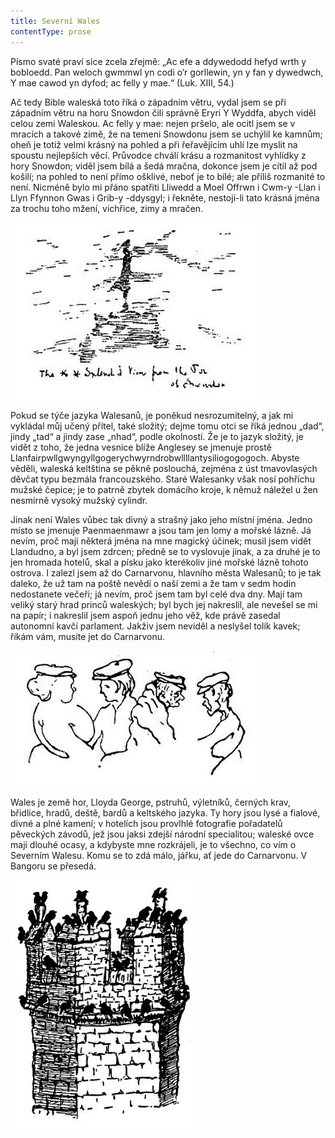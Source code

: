 ```yaml
---
title: Severní Wales
contentType: prose
---
```


<section>

Písmo svaté praví sice zcela zřejmě: „Ac efe a ddywedodd hefyd wrth y bobloedd. Pan weloch gwmmwl yn codi o’r gorllewin, yn y fan y dywedwch, Y mae cawod yn dyfod; ac felly y mae.“ (Luk. XIII, 54.)

Ač tedy Bible waleská toto říká o západním větru, vydal jsem se při západním větru na horu Snowdon čili správně Eryri Y Wyddfa, abych viděl celou zemi Waleskou. Ac felly y mae: nejen pršelo, ale ocitl jsem se v mracích a takové zimě, že na temeni Snowdonu jsem se uchýlil ke kamnům; oheň je totiž velmi krásný na pohled a při řeřavějícím uhlí lze myslit na spoustu nejlepších věcí. Průvodce chválí krásu a rozmanitost vyhlídky z hory Snowdon; viděl jsem bílá a šedá mračna, dokonce jsem je cítil až pod košilí; na pohled to není přímo ošklivé, neboť je to bílé; ale příliš rozmanité to není. Nicméně bylo mi přáno spatřiti Lliwedd a Moel Offrwn i Cwm-y -Llan i Llyn Ffynnon Gwas i Grib-y -ddysgyl; i řekněte, nestojí-li tato krásná jména za trochu toho mžení, vichřice, zimy a mračen.

![51](./resources/51.jpg)  

Pokud se týče jazyka Walesanů, je poněkud nesrozumitelný, a jak mi vykládal můj učený přítel, také složitý; dejme tomu otci se říká jednou „dad“, jindy „tad“ a jindy zase „nhad“, podle okolností. Že je to jazyk složitý, je vidět z toho, že jedna vesnice blíže Anglesey se jmenuje prostě Llanfairpwllgwyngyllgogerychwyrndrobwllllantysiliogogogoch. Abyste věděli, waleská keltština se pěkně poslouchá, zejména z úst tmavovlasých děvčat typu bezmála francouzského. Staré Walesanky však nosí pohříchu mužské čepice; je to patrně zbytek domácího kroje, k němuž náležel u žen nesmírně vysoký mužský cylindr.

Jinak není Wales vůbec tak divný a strašný jako jeho místní jména. Jedno místo se jmenuje Paenmaenmawr a jsou tam jen lomy a mořské lázně. Já nevím, proč mají některá jména na mne magický účinek; musil jsem vidět Llandudno, a byl jsem zdrcen; předně se to vyslovuje jinak, a za druhé je to jen hromada hotelů, skal a písku jako kterékoliv jiné mořské lázně tohoto ostrova. I zalezl jsem až do Carnarvonu, hlavního města Walesanů; to je tak daleko, že už tam na poště nevědí o naší zemi a že tam v sedm hodin nedostanete večeři; já nevím, proč jsem tam byl celé dva dny. Mají tam veliký starý hrad princů waleských; byl bych jej nakreslil, ale nevešel se mi na papír; i nakreslil jsem aspoň jednu jeho věž, kde právě zasedal autonomní kavčí parlament. Jakživ jsem neviděl a neslyšel tolik kavek; říkám vám, musíte jet do Carnarvonu.

![52](./resources/52.jpg)  

Wales je země hor, Lloyda George, pstruhů, výletníků, černých krav, břidlice, hradů, deště, bardů a keltského jazyka. Ty hory jsou lysé a fialové, divné a plné kamení; v hotelích jsou provlhlé fotografie pořadatelů pěveckých závodů, jež jsou jaksi zdejší národní specialitou; waleské ovce mají dlouhé ocasy, a kdybyste mne rozkrájeli, je to všechno, co vím o Severním Walesu. Komu se to zdá málo, jářku, ať jede do Carnarvonu. V Bangoru se přesedá.

![53](./resources/53.jpg)

</section>

[^1]: Punch – tehdejší humoristický časopis. _Pozn. red._

[^2]: Damara – pryskyřice z damaroně nebo jiných asijských stromů. _Pozn. red._

[^3]: Svislý, kolmý; zde označení slohu z doby pozdní angl. gotiky. _Pozn. red._

[^4]: Chrámová skladba, kantáta. _Pozn. red._

[^5]: Eli, Eli, lama sabachtani! – parafráze posledních slov utrpení Ježíše Krista (Bože můj, proč jsi mě opustil!) _Pozn. red._

[^6]: Wynds nebo closes (skot. dialekt) – úzké cesty k domkům ve starém Edinburghu. _Pozn. red._

[^7]: Gleny – horské rokle, úžlabiny. _Pozn. red._

[^8]: Terra hyberborea – podle starověké představy Země blaha. _Pozn. red._

[^9]: Vyhlídkové otevřené autokary. _Pozn. red._

[^10]: Z franc. clavecin – cembalo, starý klávesový hudební nástroj. _Pozn. red._

[^11]: Smetanový vaječný krém. _Pozn. red._

[^12]: Ostrovní. _Pozn. red._
